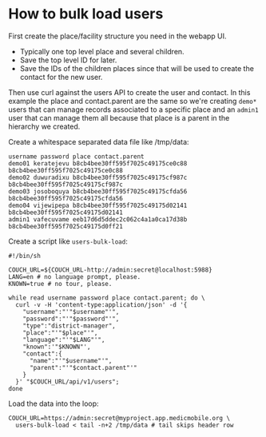 # How to bulk load users

First create the place/facility structure you need in the webapp UI. 

- Typically one top level place and several children. 
- Save the top level ID for later.
- Save the IDs of the children places since that will be used to create the
  contact for the new user.

Then use curl against the users API to create the user and contact. In this
example the place and contact.parent are the same so we're creating `demo*`
users that can manage records associated to a specific place and an `admin1`
user that can manage them all because that place is a parent in the hierarchy
we created.

Create a whitespace separated data file like /tmp/data:

```
username password place contact.parent
demo01 keratejevu b8cb4bee30ff595f7025c49175ce0c88 b8cb4bee30ff595f7025c49175ce0c88
demo02 duwuradixu b8cb4bee30ff595f7025c49175cf987c b8cb4bee30ff595f7025c49175cf987c
demo03 josoboquya b8cb4bee30ff595f7025c49175cfda56 b8cb4bee30ff595f7025c49175cfda56
demo04 vijewipepa b8cb4bee30ff595f7025c49175d02141 b8cb4bee30ff595f7025c49175d02141
admin1 vafecuvame eeb17d6d5ddec2c062c4a1a0ca17d38b b8cb4bee30ff595f7025c49175d0ff21
```

Create a script like `users-bulk-load`:

```
#!/bin/sh

COUCH_URL=${COUCH_URL-http://admin:secret@localhost:5988}
LANG=en # no language prompt, please.
KNOWN=true # no tour, please.

while read username password place contact.parent; do \
  curl -v -H 'content-type:application/json' -d '{
    "username":"'"$username"'",
    "password":"'"$password"'",
    "type":"district-manager",
    "place":"'"$place"'",
    "language":"'"$LANG"'",
    "known":'"$KNOWN"',
    "contact":{
      "name":"'"$username"'",
      "parent":"'"$contact.parent"'"
    }
  }' "$COUCH_URL/api/v1/users";
done
```

Load the data into the loop:

```
COUCH_URL=https://admin:secret@myproject.app.medicmobile.org \
  users-bulk-load < tail -n+2 /tmp/data # tail skips header row
```
